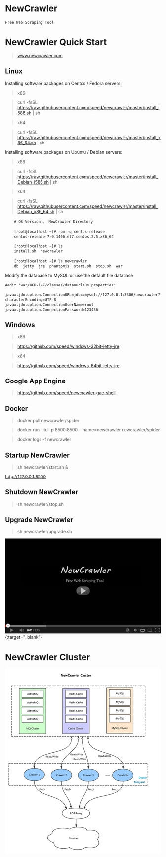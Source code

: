 

<!-- http://shields.io/-->

NewCrawler
=========================

    Free Web Scraping Tool
    
    
NewCrawler Quick Start
==============

>www.newcrawler.com

Linux
----

Installing software packages on Centos / Fedora servers:

>x86

>curl -fsSL https://raw.githubusercontent.com/speed/newcrawler/master/install_i586.sh | sh

>x64

>curl -fsSL https://raw.githubusercontent.com/speed/newcrawler/master/install_x86_64.sh | sh


Installing software packages on Ubuntu / Debian servers:

>x86

>curl -fsSL https://raw.githubusercontent.com/speed/newcrawler/master/install_Debian_i586.sh | sh

>x64

>curl -fsSL https://raw.githubusercontent.com/speed/newcrawler/master/install_Debian_x86_64.sh | sh




		# OS Version 、 NewCrawler Directory
		
		[root@localhost ~]# rpm -q centos-release
		centos-release-7-0.1406.el7.centos.2.5.x86_64

		[root@localhost ~]# ls
		install.sh  newcrawler

		[root@localhost ~]# ls newcrawler
		db  jetty  jre  phantomjs  start.sh  stop.sh  war

Modify the database to MySQL or use the default file database

	#edit 'war/WEB-INF/classes/datanucleus.properties'
	
	javax.jdo.option.ConnectionURL=jdbc:mysql://127.0.0.1:3306/newcrawler?characterEncoding=UTF-8
	javax.jdo.option.ConnectionUserName=root
	javax.jdo.option.ConnectionPassword=123456
	
Windows
----

>x86

>https://github.com/speed/windows-32bit-jetty-jre

>x64

>https://github.com/speed/windows-64bit-jetty-jre



Google App Engine
----

>https://github.com/speed/newcrawler-gae-shell


Docker
----

>docker pull newcrawler/spider

>docker run -itd -p 8500:8500 --name=newcrawler newcrawler/spider

>docker logs -f newcrawler

	
Startup NewCrawler
----

>sh newcrawler/start.sh &

http://127.0.0.1:8500 


Shutdown NewCrawler
----

>sh newcrawler/stop.sh

Upgrade NewCrawler
----

>sh newcrawler/upgrade.sh


[![ScreenShot](https://raw.githubusercontent.com/speed/resources/master/images/NewCrawler_Video.jpg)](http://www.newcrawler.com/demo.html){:target="_blank"}



NewCrawler Cluster
=========================

![ScreenShot](https://raw.githubusercontent.com/speed/resources/master/images/NewCrawler%20Cluster2.png)



